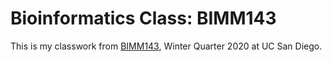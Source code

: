 # Bioinformatics Class: BIMM143

This is my classwork from [BIMM143](https://bioboot.github.io/bimm143_W20/), Winter Quarter 2020 at UC San Diego.

